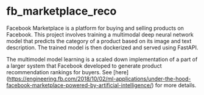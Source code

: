 # fb_marketplace_reco
Facebook Marketplace is a platform for buying and selling products on Facebook. This project involves training a multimodal deep neural network model that predicts the category of a product based on its image and text description. The trained model is then dockerized and served using FastAPI.

The multimodel model learning is a scaled down implementation of a part of a larger system that Facebook developed to generate product recommendation rankings for buyers. See [here] (https://engineering.fb.com/2018/10/02/ml-applications/under-the-hood-facebook-marketplace-powered-by-artificial-intelligence/) for more details.






